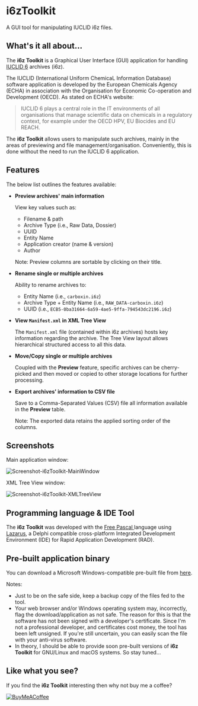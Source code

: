 # i6zToolkit
A GUI tool for manipulating IUCLID i6z files.

## What's it all about...
The **i6z Toolkit** is a Graphical User Interface (GUI) application for handling [IUCLID 6](https://iuclid6.echa.europa.eu) archives (i6z). 

The IUCLID (International Uniform ChemicaL Information Database) software application is developed by the European Chemicals 
Agency (ECHA) in association with the Organisation for Economic Co-operation and Development (OECD). As stated on ECHA's website:

> IUCLID 6 plays a central role in the IT environments of all organisations that manage scientific data on chemicals in a regulatory context, for example under the OECD HPV, EU Biocides and EU REACH.

The **i6z Toolkit** allows users to manipulate such archives, mainly in the areas of previewing and file management/organisation. Conveniently, this is done without the need to run the IUCLID 6 application.

## Features
The below list outlines the features available:

- **Preview archives' main information** 

  View key values such as:
  
  - Filename & path
  - Archive Type (i.e., Raw Data, Dossier)
  - UUID
  - Entity Name
  - Application creator (name & version)
  - Author
  
  Note: Preview columns are sortable by clicking on their title.

- **Rename single or multiple archives**

  Ability to rename archives to:
  
  - Entity Name (i.e., `carboxin.i6z`)
  - Archive Type + Entity Name (i.e., `RAW_DATA-carboxin.i6z`)
  - UUID (i.e., `ECB5-0ba31664-6a59-4ae5-9ffa-794543dc2196.i6z`)
  
- **View `Manifest.xml` in XML Tree View**

  The `Manifest.xml` file (contained within i6z archives) hosts key information regarding the archive. The Tree View layout allows hierarchical structured access to all this data.

- **Move/Copy single or multiple archives**

  Coupled with the **Preview** feature, specific archives can be cherry-picked and then moved or copied to other storage locations for further processing.

- **Export archives' information to CSV file**

  Save to a Comma-Separated Values (CSV) file all information available in the **Preview** table.
  
  Note: The exported data retains the applied sorting order of the columns.
  
## Screenshots

Main application window:

![Screenshot-i6zToolkit-MainWindow](https://user-images.githubusercontent.com/4114200/63638932-d4420000-c696-11e9-9ef6-6e90decb8cbc.png)

XML Tree View window:

![Screenshot-i6zToolkit-XMLTreeView](https://user-images.githubusercontent.com/4114200/63638939-e4f27600-c696-11e9-910c-b4fc57fe65c1.png)

## Programming language & IDE Tool

The **i6z Toolkit** was developed with the [Free Pascal ](https://www.freepascal.org) language using [Lazarus](https://www.lazarus-ide.org), a Delphi compatible cross-platform Integrated Development Environment (IDE) for Rapid Application Development (RAD). 

## Pre-built application binary

You can download a  Microsoft Windows-compatible pre-built file from [here]().

Notes:

- Just to be on the safe side, keep a backup copy of the files fed to the tool.
- Your web browser and/or Windows operating system may, incorrectly, flag the download/application as not safe. The reason for this is that the software has not been signed with a developer's certificate. Since I'm not a professional developer, and certificates cost money, the tool has been left unsigned. If you're still uncertain, you can easily scan the file with your anti-virus software.
- In theory, I should be able to provide soon pre-built versions of **i6z Toolkit** for GNU/Linux and macOS systems. So stay tuned...

## Like what you see?

If you find the **i6z Toolkit** interesting then why not buy me a coffee?

[![BuyMeACoffee](https://bmc-cdn.nyc3.digitaloceanspaces.com/BMC-button-images/custom_images/orange_img.png)](https://www.buymeacoffee.com/ADYsLjqfi)
